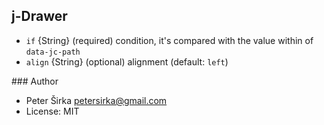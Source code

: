 ## j-Drawer

- `if` {String} (required) condition, it's compared with the value within of `data-jc-path`
- `align` {String} (optional) alignment (default: `left`)

### Author

- Peter Širka <petersirka@gmail.com>
- License: MIT